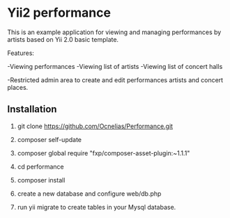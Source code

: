 
<h1> Yii2 performance </h1>

This is an example application for viewing and managing performances by artists based on Yii 2.0 basic template.

Features:

-Viewing performances
-Viewing list of artists
-Viewing list of concert halls

-Restricted admin area to create and edit performances artists and concert places.


<h2> Installation </h2>

1. git clone https://github.com/Ocnelias/Performance.git
2. composer self-update
3. composer global require "fxp/composer-asset-plugin:~1.1.1"
4. cd performance
5. composer install

6. create a new database and configure web/db.php 
7. run yii migrate to create tables in your Mysql database.